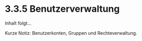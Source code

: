 # 3.3.5 Benutzerverwaltung

Inhalt folgt...

Kurze Notiz: Benutzerkonten, Gruppen und Rechteverwaltung.